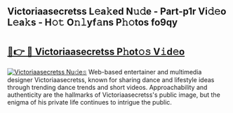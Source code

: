 ## Victoriaasecretss L𝚎a𝚔ed N𝚞𝚍e - Part-p1r Vi𝚍𝚎o L𝚎a𝚔s - H𝚘𝚝 O𝚗𝚕yf𝚊ns P𝚑𝚘tos fo9qy

# <h2><a href="http://kf1tu9.oniu.top/?m=Victoriaasecretss">🔗👉 🔴 Victoriaasecretss P𝚑ot𝚘𝚜 V𝚒d𝚎o</a></h2>

[![Victoriaasecretss Nu𝚍e𝚜](https://i.imgur.com/0qMVB7G.gif)](http://kf1tu9.oniu.top/?m=Victoriaasecretss)
Web-based entertainer and multimedia designer Victoriaasecretss, known for sharing dance and lifestyle ideas through trending dance trends and short videos. Approachability and authenticity are the hallmarks of Victoriaasecretss's public image, but the enigma of his private life continues to intrigue the public.  
